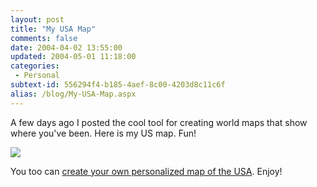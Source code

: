```yaml
---
layout: post
title: "My USA Map"
comments: false
date: 2004-04-02 13:55:00
updated: 2004-05-01 11:18:00
categories:
 - Personal
subtext-id: 556294f4-b185-4aef-8c00-4203d8c11c6f
alias: /blog/My-USA-Map.aspx
---
```



A few days ago I posted the cool tool for creating world maps that show where you've been. Here is my US map. Fun!

![](http://www.world66.com/myworld66/visitedStates/statemap?visited=AZCACODCFLGAIDILKSLAMAMTNENVNMNYNCOKORSCSDTXUTVAWAWY)

You too can [create your own personalized map of the USA](http://www.world66.com/myworld66). Enjoy!
